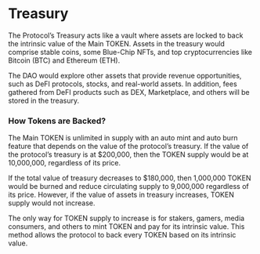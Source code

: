 # Treasury

The Protocol’s Treasury acts like a vault where assets are locked to back the intrinsic value of the Main TOKEN. Assets in the treasury would comprise stable coins, some Blue-Chip NFTs, and top cryptocurrencies like Bitcoin (BTC) and Ethereum (ETH).

The DAO would explore other assets that provide revenue opportunities, such as DeFI protocols, stocks, and real-world assets. In addition, fees gathered from DeFI products such as DEX, Marketplace, and others will be stored in the treasury.

### How Tokens are Backed?

The Main TOKEN is unlimited in supply with an auto mint and auto burn feature that depends on the value of the protocol’s treasury. If the value of the protocol’s treasury is at $200,000, then the TOKEN supply would be at 10,000,000, regardless of its price.

If the total value of treasury decreases to $180,000, then 1,000,000 TOKEN would be burned and reduce circulating supply to 9,000,000 regardless of its price. However, if the value of assets in treasury increases, TOKEN supply would not increase.

The only way for TOKEN supply to increase is for stakers, gamers, media consumers, and others to mint TOKEN and pay for its intrinsic value. This method allows the protocol to back every TOKEN based on its intrinsic value.
